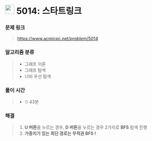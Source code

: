# <img src="https://static.solved.ac/tier_small/11.svg" width=30> 5014: 스타트링크 

### 문제 링크
> https://www.acmicpc.net/problem/5014

### 알고리즘 분류
>- 그래프 이론
>- 그래프 탐색
>- 너비 우선 탐색

### 풀이 시간
>- ⏱ 43분

### 해결
> 1. **U 버튼**을 누르는 경우, **D 버튼**을 누르는 경우 2가지로 **BFS** 탐색 진행
> 2. **가중치가 있는 최단 경로는 무적권 BFS !**